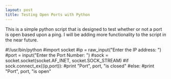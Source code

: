 ```yaml
---
layout: post
title: Testing Open Ports with Python
---
```


This is a simple python script that is designed to test whether or not a port is open based upon a ping. I will be adding more functionality to the script in the near future. 

#!/usr/bin/python 
#import socket 
#ip = raw_input("Enter the IP address: ")
#port = input("Enter the  Port Number: ")
#sock = socket.socket(socket.AF_INET, socket.SOCK_STREAM)
#if sock.connect_ex((ip,port)):
#print "Port", port, "is closed"
#else: 
#print "Port", port, "is open"


